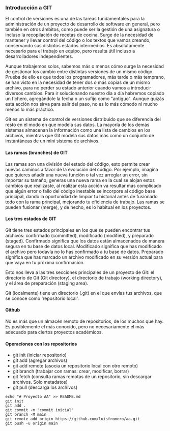 ### Introducción a GIT

El control de versiones es una de las tareas fundamentales para la administración de un proyecto de desarrollo de software en general, pero también en otros ámbitos, como puede ser la gestión de una asignatura o incluso la recopilación de recetas de cocina. Surge de la necesidad de mantener y llevar control del código o los textos que vamos creando, conservando sus distintos estados intermedios. Es absolutamente necesario para el trabajo en equipo, pero resulta útil incluso a desarrolladores independientes.

Aunque trabajemos solos, sabemos más o menos cómo surge la necesidad de gestionar los cambio entre distintas versiones de un mismo código. Prueba de ello es que todos los programadores, más tarde o más temprano, se han visto en la necesidad de tener dos o más copias de un mismo archivo, para no perder su estado anterior cuando vamos a introducir diversos cambios. Para ir solucionando nuestro día a día habremos copiado un fichero, agregándole la fecha o un sufijo como "antiguo". Aunque quizás esta acción nos sirva para salir del paso, no es lo más cómodo ni mucho menos lo más práctico.

Git es un sistema de control de versiones distribuido que se diferencia del resto en el modo en que modela sus datos. La mayoría de los demás sistemas almacenan la información como una lista de cambios en los archivos, mientras que Git modela sus datos más como un conjunto de instantáneas de un mini sistema de archivos.

#### Las ramas (branches) de GIT

Las ramas son una división del estado del código, esto permite crear nuevos caminos a favor de la evolución del código. Por ejemplo, imagina que quieres añadir una nueva función o tal vez arreglar un error, sin importar su tamaño, generas una nueva rama en la cual se alojan estos cambios que realizaste, al realizar esta acción va resultar más complicado que algún error o fallo del código inestable se incorpore al código base principal, dando la oportunidad de limpiar tu historial antes de fusionarlo todo con la rama principal, mejorando tu eficiencia de trabajo. Las ramas se pueden fusionar (merge), y de hecho, es lo habitual en los proyectos.

#### Los tres estados de GIT

Git tiene tres estados principales en los que se pueden encontrar tus archivos: confirmado (committed), modificado (modified), y preparado (staged). Confirmado significa que los datos están almacenados de manera segura en tu base de datos local. Modificado significa que has modificado el archivo pero todavía no lo has confirmado a tu base de datos. Preparado significa que has marcado un archivo modificado en su versión actual para que vaya en tu próxima confirmación.

Esto nos lleva a las tres secciones principales de un proyecto de Git: el directorio de Git (Git directory), el directorio de trabajo (working directory), y el área de preparación (staging area).

Git (localmente) tiene un directorio (.git) en el que envías tus archivos, que se conoce como 'repositorio local'. 

#### Github

No es más que un almacén remoto de repositorios, de los muchos que hay. Es posiblemente el más conocido, pero no necesariamente el más adecuado para ciertos proyectos académicos.

#### Operaciones con los repositorios

* git init  (iniciar repositorio)
* git add (agregar archivos)
* git add remote (asocia un repositorio local con otro remoto)
* git branch (trabajar con ramas: crear, modificar, borrar)
* git fetch (consulta ramas remotas de un repositorio, sin descargar archivos. Solo metadatos)
* git pull (descarga los archivos)







```
echo "# Proyecto AA" >> README.md
git init
git add .
git commit -m "commit inicial"
git branch -M main
git remote add origin https://github.com/luisfromero/aa.git
git push -u origin main
```
